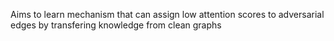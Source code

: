 Aims to learn mechanism that can assign low attention scores to adversarial edges by transfering knowledge from clean graphs